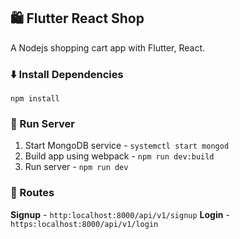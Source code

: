 ## :shopping: Flutter React Shop

A Nodejs shopping cart app with Flutter, React.

### :arrow_down: Install Dependencies

`npm install`

### :running: Run Server

1. Start MongoDB service - `systemctl start mongod`
1. Build app using webpack - `npm run dev:build`
1. Run server - `npm run dev`

### :high_brightness: Routes

**Signup** - `http:localhost:8000/api/v1/signup`
**Login** - `https:localhost:8000/api/v1/login`
